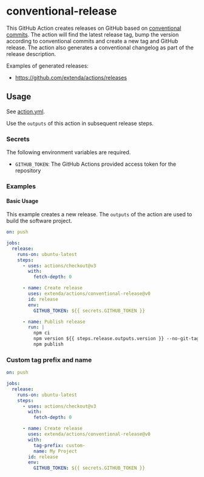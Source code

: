 # conventional-release

This GitHub Action creates releases on GitHub based on [conventional commits](https://conventionalcommits.org). The
action will find the latest release tag, bump the version according to conventional commits and create a new tag and
GitHub release. The action also generates a conventional changelog as part of the release description.

Examples of generated releases:

  * https://github.com/extenda/actions/releases

## Usage

See [action.yml](action.yml).

Use the `outputs` of this action in subsequent release steps.

### Secrets

The following environment variables are required.

  * `GITHUB_TOKEN`: The GitHub Actions provided access token for the repository

### Examples

#### Basic Usage

This example creates a new release. The `outputs` of the action are used to build the software project.

```yaml
on: push

jobs:
  release:
    runs-on: ubuntu-latest
    steps:
      - uses: actions/checkout@v3
        with:
          fetch-depth: 0

      - name: Create release
        uses: extenda/actions/conventional-release@v0
        id: release
        env:
          GITHUB_TOKEN: ${{ secrets.GITHUB_TOKEN }}

      - name: Publish release
        run: |
          npm ci
          npm version ${{ steps.release.outputs.version }} --no-git-tag-version
          npm publish
```

### Custom tag prefix and name

```yaml
on: push

jobs:
  release:
    runs-on: ubuntu-latest
    steps:
      - uses: actions/checkout@v3
        with:
          fetch-depth: 0

      - name: Create release
        uses: extenda/actions/conventional-release@v0
        with:
          tag-prefix: custom-
          name: My Project
        id: release
        env:
          GITHUB_TOKEN: ${{ secrets.GITHUB_TOKEN }}
```

